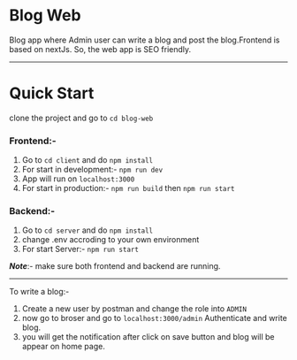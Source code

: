 # Blog Web

Blog app where Admin user can write a blog and post the blog.Frontend is based on nextJs. So, the web app is SEO friendly.

---

# Quick Start
clone the project and go to `cd blog-web`

### Frontend:- 
1. Go to `cd client` and do `npm install`
2. For start in development:- `npm run dev`
3. App will run on `localhost:3000`
4. For start in production:- `npm run build` then `npm run start`

### Backend:-
1. Go to `cd server` and do `npm install`
2. change .env accroding to your own environment
3. For start Server:- `npm run start`

***Note***:- make sure both frontend and backend are running.

---
To write a blog:-
1. Create a new user by postman and change the role into `ADMIN`
2. now go to broser and go to `localhost:3000/admin` Authenticate and write blog.
3. you will get the notification after click on save button and blog will be appear on home page.


